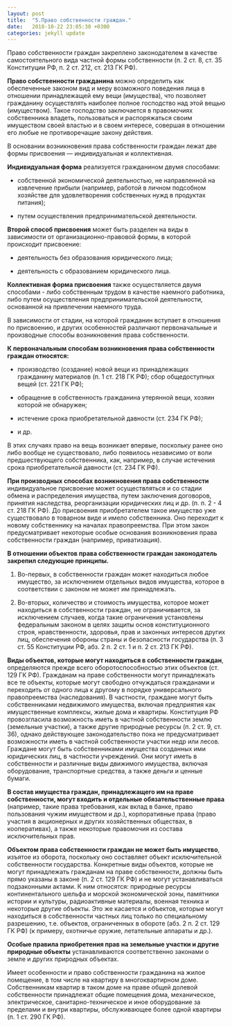 ```yaml
---
layout: post
title:  "5.Право собственности граждан."
date:   2018-10-22 23:05:30 +0300
categories: jekyll update
---
```


Право собственности граждан закреплено законодателем в качестве самостоятельного вида частной формы собственности (п. 2 ст. 8, ст. 35 Конституции РФ, п. 2 ст. 212, ст. 213 ГК РФ). 

**Право собственности гражданина** можно определить как обеспеченные законом вид и меру возможного поведения лица в отношении принадлежащей ему вещи (имущества), что позволяет гражданину осуществлять наиболее полное господство над этой вещью (имуществом). Такое господство заключается в правомочиях собственника владеть, пользоваться и распоряжаться своим имуществом своей властью и в своем интересе, совершая в отношении его любые не противоречащие закону действия.

В основании возникновения права собственности граждан лежат две формы присвоения — индивидуальная и коллективная.

**Индивидуальная форма** реализуется гражданином двумя способами:

- собственной экономической деятельностью, не направленной на извлечение прибыли (например, работой в личном подсобном хозяйстве для удовлетворения собственных нужд в продуктах питания);

- путем осуществления предпринимательской деятельности.

**Второй способ присвоения** может быть разделен на виды в зависимости от организационно-правовой формы, в которой происходит присвоение:

- деятельность без образования юридического лица;

- деятельность с образованием юридического лица.

**Коллективная форма присвоения** также осуществляется двумя способами - либо собственным трудом в качестве наемного работника, либо путем осуществления предпринимательской деятельности, основанной на привлечении наемного труда.

В зависимости от стадии, на которой гражданин вступает в отношения по присвоению, и других особенностей различают первоначальные и производные способы возникновения права собственности. 

**К первоначальным способам возникновения права собственности граждан относятся:**
- производство (создание) новой вещи из принадлежащих гражданину материалов (п. 1 ст. 218 ГК РФ); сбор общедоступных вещей (ст. 221 ГК РФ);

- обращение в собственность гражданина утерянной вещи, хозяин которой не обнаружен;

- истечение срока приобретательной давности (ст. 234 ГК РФ);
- и др.

В этих случаях право на вещь возникает впервые, поскольку ранее оно либо вообще не существовало, либо появилось независимо от воли предшествующего собственника, как, например, в случае истечения срока приобретательной давности (ст. 234 ГК РФ).

**При производных способах возникновения права собственности** индивидуальное присвоение может осуществляться и со стадии обмена и распределения имущества, путем заключения договоров, принятия наследства, реорганизации юридических лиц и др. (п. п. 2 - 4 ст. 218 ГК РФ). До присвоения приобретателем такое имущество уже существовало в товарном виде и имело собственника. Оно переходит к новому собственнику на началах правопреемства. При этом закон предусматривает некоторые особые основания возникновения права собственности граждан (например, приватизация).

**В отношении объектов права собственности граждан законодатель закрепил следующие принципы.**

1. Во-первых, в собственности граждан может находиться любое имущество, за исключением отдельных видов имущества, которое в соответствии с законом не может им принадлежать.

2. Во-вторых, количество и стоимость имущества, которое может находиться в собственности граждан, не ограничивается, за исключением случаев, когда такие ограничения установлены федеральным законом в целях защиты основ конституционного строя, нравственности, здоровья, прав и законных интересов других лиц, обеспечения обороны страны и безопасности государства (п. 3 ст. 55 Конституции РФ, абз. 2 п. 2 ст. 1 и п. 2 ст. 213 ГК РФ).

**Виды объектов, которые могут находиться в собственности граждан**, определяются прежде всего оборотоспособностью этих объектов (ст. 129 ГК РФ). Гражданам на праве собственности могут принадлежать все те объекты, которые могут свободно отчуждаться гражданами и переходить от одного лица к другому в порядке универсального правопреемства (наследования). В частности, граждане могут быть собственниками недвижимого имущества, включая предприятия как имущественные комплексы, жилые дома и квартиры. Конституция РФ провозгласила возможность иметь в частной собственности землю (земельные участки), а также другие природные ресурсы (п. 2 ст. 9, ст. 36), однако действующее законодательство пока не предусматривает возможности иметь в частной собственности участки недр или лесов. Граждане могут быть собственниками имущества созданных ими юридических лиц, в частности учреждений. Они могут иметь в собственности и различные виды движимого имущества, включая оборудование, транспортные средства, а также деньги и ценные бумаги.

**В состав имущества граждан, принадлежащего им на праве собственности, могут входить и отдельные обязательственные права** (например, такие права требования, как вклад в банке, право пользования чужим имуществом и др.), корпоративные права (право участия в акционерных и других хозяйственных обществах, в кооперативах), а также некоторые правомочия из состава исключительных прав.

**Объектом права собственности граждан не может быть имущество**, изъятое из оборота, поскольку оно составляет объект исключительной собственности государства. Конкретные виды объектов, которые не могут принадлежать гражданам на праве собственности, должны быть прямо указаны в законе (п. 2 ст. 129 ГК РФ) и не могут устанавливаться подзаконными актами. К ним относятся: природные ресурсы континентального шельфа и морской экономической зоны, памятники истории и культуры, радиоактивные материалы, военная техника и некоторые другие объекты. Это же касается и объектов, которые могут находиться в собственности частных лиц только по специальному разрешению, т.е. объектов, ограниченных в обороте (абз. 2 п. 2 ст. 129 ГК РФ) (к примеру, охотничье оружие, летательные аппараты и др.).

**Особые правила приобретения прав на земельные участки и другие природные объекты** устанавливаются соответственно законами о земле и других природных объектах.

Имеет особенности и право собственности гражданина на жилое помещение, в том числе на квартиру в многоквартирном доме. Собственникам квартир в таком доме на праве общей долевой собственности принадлежат общие помещения дома, механическое, электрическое, санитарно-техническое и иное оборудование за пределами и внутри квартиры, обслуживающее более одной квартиры (п. 1 ст. 290 ГК РФ).